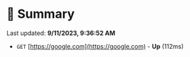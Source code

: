 # 📖 Summary
Last updated: **9/11/2023, 9:36:52 AM**

- `GET` [https://google.com](https://google.com) - **Up** (112ms)
